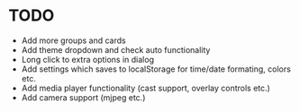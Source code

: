 # TODO

- Add more groups and cards
- Add theme dropdown and check auto functionality
- Long click to extra options in dialog
- Add settings which saves to localStorage for time/date formating, colors etc.
- Add media player functionality (cast support, overlay controls etc.)
- Add camera support (mjpeg etc.)
